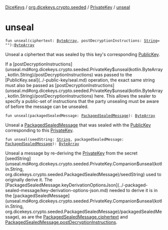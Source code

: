 [DiceKeys](../../index.md) / [org.dicekeys.crypto.seeded](../index.md) / [PrivateKey](index.md) / [unseal](./unseal.md)

# unseal

`fun unseal(ciphertext: `[`ByteArray`](https://kotlinlang.org/api/latest/jvm/stdlib/kotlin/-byte-array/index.html)`, postDecryptionInstructions: `[`String`](https://kotlinlang.org/api/latest/jvm/stdlib/kotlin/-string/index.html)` = ""): `[`ByteArray`](https://kotlinlang.org/api/latest/jvm/stdlib/kotlin/-byte-array/index.html)

Unseal a ciphertext that was sealed by this key's corresponding [PublicKey](../-public-key/index.md).

If a [postDecryptionInstructions](unseal.md#org.dicekeys.crypto.seeded.PrivateKey$unseal(kotlin.ByteArray, kotlin.String)/postDecryptionInstructions) was passed to the [PublicKey.seal](../-public-key/seal.md) operation,
the exact same string must also be passed as [postDecryptionInstructions](unseal.md#org.dicekeys.crypto.seeded.PrivateKey$unseal(kotlin.ByteArray, kotlin.String)/postDecryptionInstructions) here.
This allows the sealer to specify a public-set of instructions that the party
unsealing must be aware of before the message can be unsealed.

`fun unseal(packagedSealedMessage: `[`PackagedSealedMessage`](../-packaged-sealed-message/index.md)`): `[`ByteArray`](https://kotlinlang.org/api/latest/jvm/stdlib/kotlin/-byte-array/index.html)

Unseal a [PackagedSealedMessage](../-packaged-sealed-message/index.md) that was sealed with the [PublicKey](../-public-key/index.md)
corresponding to this [PrivateKey](index.md).

`fun unseal(seedString: `[`String`](https://kotlinlang.org/api/latest/jvm/stdlib/kotlin/-string/index.html)`, packagedSealedMessage: `[`PackagedSealedMessage`](../-packaged-sealed-message/index.md)`): `[`ByteArray`](https://kotlinlang.org/api/latest/jvm/stdlib/kotlin/-byte-array/index.html)

Unseal a message by re-deriving the [PrivateKey](index.md) from the secret [seedString](unseal.md#org.dicekeys.crypto.seeded.PrivateKey.Companion$unseal(kotlin.String, org.dicekeys.crypto.seeded.PackagedSealedMessage)/seedString)
used to originally derive it.  The [PackagedSealedMessage.keyDerivationOptionsJson](../-packaged-sealed-message/key-derivation-options-json.md)
needed to derive it is in the [packagedSealedMessage](unseal.md#org.dicekeys.crypto.seeded.PrivateKey.Companion$unseal(kotlin.String, org.dicekeys.crypto.seeded.PackagedSealedMessage)/packagedSealedMessage), as are the
[PackagedSealedMessage.ciphertext](../-packaged-sealed-message/ciphertext.md) and
[PackagedSealedMessage.postDecryptionInstructions](../-packaged-sealed-message/post-decryption-instructions.md).

